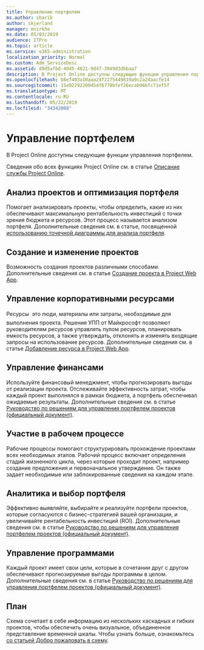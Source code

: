 ```yaml
---
title: Управление портфелем
ms.author: sharik
author: skjerland
manager: mnirkhe
ms.date: 05/03/2019
audience: ITPro
ms.topic: article
ms.service: o365-administration
localization_priority: Normal
ms.custom: Adm_ServiceDesc
ms.assetid: d9d5afbd-4045-4821-9d47-3949d3dbbaa7
description: В Project Online доступны следующие функции управления портфелем.
ms.openlocfilehash: b8ef403a10aaa24f2275449819a9c2a24aacfe14
ms.sourcegitcommit: 15e92292209454f6778bfef26ecab96bfc71ef5f
ms.translationtype: MT
ms.contentlocale: ru-RU
ms.lasthandoff: 05/22/2019
ms.locfileid: "34342008"
---
```

# <a name="portfolio-management"></a>Управление портфелем

В Project Online доступны следующие функции управления портфелем.
  
Сведения обо всех функциях Project Online см. в статье [Описание службы Project Online](project-online-service-description.md).
  
## <a name="analyze-projects-and-optimize-portfolio"></a>Анализ проектов и оптимизация портфеля
<a name="bkmk_AnalyzeProjects"> </a>

Помогает анализировать проекты, чтобы определить, какие из них обеспечивают максимальную рентабельность инвестиций с точки зрения бюджета и ресурсов. Этот процесс называется анализом портфеля. Дополнительные сведения см. в статье, посвященной [использованию точечной диаграммы для анализа портфеля](http://go.microsoft.com/fwlink/?LinkID=823665&amp;clcid=0x409).
  
## <a name="create-and-edit-projects"></a>Создание и изменение проектов
<a name="bkmk_CreateAndEditProjects"> </a>

Возможность создания проектов различными способами. Дополнительные сведения см. в статье [Создание проекта в Project Web App](http://go.microsoft.com/fwlink/?LinkID=746895&amp;clcid=0x409).
  
## <a name="enterprise-resource-management"></a>Управление корпоративными ресурсами
<a name="bkmk_ResourceManagement"> </a>

Ресурсы  это люди, материалы или затраты, необходимые для выполнения проекта. Решения УПП от Майкрософт позволяют руководителям ресурсов управлять пулом ресурсов, планировать емкость ресурсов, а также утверждать, отклонять и изменять входящие запросы на использование ресурсов. Дополнительные сведения см. в статье [Добавление ресурса в Project Web App](https://go.microsoft.com/fwlink/p/?LinkId=271320).
  
## <a name="financial-management"></a>Управление финансами
<a name="bkmk_FinancialManagement"> </a>

Используйте финансовый менеджмент, чтобы прогнозировать выгоды от реализации проекта. Отслеживайте эффективность затрат, чтобы каждый проект выполнялся в рамках бюджета, а портфель обеспечивал ожидаемые результаты. Дополнительные сведения см. в статье [Руководство по решениям для управления портфелем проектов (официальный документ)](https://go.microsoft.com/fwlink/p/?LinkId=402633).
  
## <a name="participate-in-workflow"></a>Участие в рабочем процессе
<a name="bkmk_ParticipateInWorkflow"> </a>

Рабочие процессы помогают структурировать прохождение проектами всех необходимых этапов. Рабочий процесс включает определения стадий жизненного цикла, через которые проходит проект, например создание предложения и первоначальное утверждение. Он также задает необходимые или заблокированные сведения на каждом этапе.
  
## <a name="portfolio-analytics-and-selection"></a>Аналитика и выбор портфеля
<a name="bkmk_PortfolioAnalyticsandSelection"> </a>

Эффективно выявляйте, выбирайте и реализуйте портфели проектов, которые согласуются с бизнес-стратегией вашей организации, и увеличивайте рентабельность инвестиций (ROI). Дополнительные сведения см. в статье [Руководство по решениям для управления портфелем проектов (официальный документ)](https://go.microsoft.com/fwlink/p/?LinkId=402633).
  
## <a name="program-management"></a>Управление программами
<a name="bkmk_ProgramManagement"> </a>

Каждый проект имеет свои цели, которые в сочетании друг с другом обеспечивают прогнозируемые выгоды программы в целом. Дополнительные сведения см. в статье [Руководство по решениям для управления портфелем проектов (официальный документ)](https://go.microsoft.com/fwlink/p/?LinkId=402633).
  
## <a name="roadmap"></a>План
Схема сочетает в себе информацию из нескольких каскадных и гибких проектов, чтобы обеспечить очень визуальное, объединенное представление временной шкалы. Чтобы узнать больше, ознакомьтесь [со статьей Добро пожаловать в схему](https://support.office.com/article/video-welcome-to-roadmap-57764149-51b8-468f-a50d-9ea6a4fd835a).

